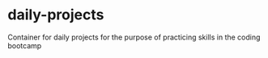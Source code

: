 # daily-projects
Container for daily projects for the purpose of practicing skills in the coding bootcamp
